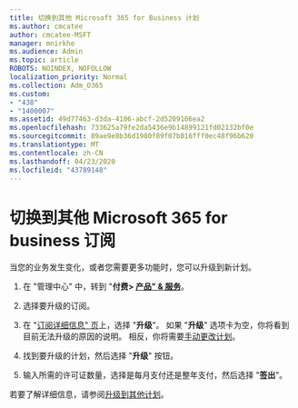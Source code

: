 ```yaml
---
title: 切换到其他 Microsoft 365 for Business 计划
ms.author: cmcatee
author: cmcatee-MSFT
manager: mnirkhe
ms.audience: Admin
ms.topic: article
ROBOTS: NOINDEX, NOFOLLOW
localization_priority: Normal
ms.collection: Adm_O365
ms.custom:
- "438"
- "1400007"
ms.assetid: 49d77463-d3da-4106-abcf-2d5209106ea2
ms.openlocfilehash: 733625a79fe2da5436e9b14899121fd02132bf0e
ms.sourcegitcommit: 89ae9e8b36d1980f89f07b016fff0ec48f96b620
ms.translationtype: MT
ms.contentlocale: zh-CN
ms.lasthandoff: 04/23/2020
ms.locfileid: "43789148"
---
```

# <a name="switch-to-a-different-microsoft-365-for-business-subscription"></a>切换到其他 Microsoft 365 for business 订阅

当您的业务发生变化，或者您需要更多功能时，您可以升级到新计划。
  
1. 在 "管理中心" 中，转到 "**付费\> [产品" & 服务](https://go.microsoft.com/fwlink/p/?linkid=842054)**。

2. 选择要升级的订阅。

3. 在 "[订阅详细信息" 页](https://admin.microsoft.com/AdminPortal/Home#/subscriptions/webdirect%252F0dbaa202-d590-4529-98c2-a5e2ebaac702)上，选择 "**升级**"。  如果 "**升级**" 选项卡为空，你将看到目前无法升级的原因的说明。 相反，你将需要[手动更改计划](https://docs.microsoft.com/microsoft-365/commerce/subscriptions/change-plans-manually?view=o365-worldwide)。

4. 找到要升级的计划，然后选择 "**升级**" 按钮。

5. 输入所需的许可证数量，选择是每月支付还是整年支付，然后选择 "**签出**"。

若要了解详细信息，请参阅[升级到其他计划](https://docs.microsoft.com/office365/admin/subscriptions-and-billing/upgrade-to-different-plan)。
